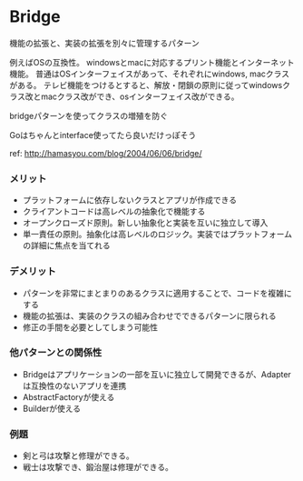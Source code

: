 # Bridge

機能の拡張と、実装の拡張を別々に管理するパターン

例えばOSの互換性。
windowsとmacに対応するプリント機能とインターネット機能。
普通はOSインターフェイスがあって、それぞれにwindows, macクラスがある。
テレビ機能をつけるとすると、解放・閉鎖の原則に従ってwindowsクラス改とmacクラス改ができ、osインターフェイス改ができる。

bridgeパターンを使ってクラスの増殖を防ぐ

Goはちゃんとinterface使ってたら良いだけっぽそう

ref: http://hamasyou.com/blog/2004/06/06/bridge/

### メリット
- プラットフォームに依存しないクラスとアプリが作成できる
- クライアントコードは高レベルの抽象化で機能する
- オープンクローズド原則。新しい抽象化と実装を互いに独立して導入
- 単一責任の原則。抽象化は高レベルのロジック。実装ではプラットフォームの詳細に焦点を当てれる

### デメリット
- パターンを非常にまとまりのあるクラスに適用することで、コードを複雑にする
- 機能の拡張は、実装のクラスの組み合わせでできるパターンに限られる
- 修正の手間を必要としてしまう可能性

### 他パターンとの関係性
- Bridgeはアプリケーションの一部を互いに独立して開発できるが、Adapterは互換性のないアプリを連携
- AbstractFactoryが使える
- Builderが使える

### 例題

* 剣と弓は攻撃と修理ができる。
* 戦士は攻撃でき、鍛治屋は修理ができる。